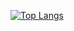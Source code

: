 [![Top Langs](https://github-readme-stats.vercel.app/api/top-langs/?username=rikumomo0407&layout=compact&theme=tokyonight)](https://github.com/anuraghazra/github-readme-stats)
